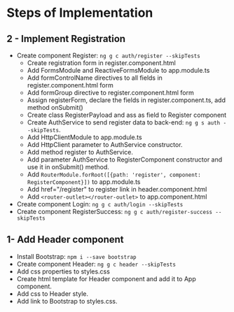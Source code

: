 Steps of Implementation
=======================

2 - Implement Registration
--------------------------
* Create component Register: `ng g c auth/register --skipTests`
    * Create registration form in register.component.html
    * Add FormsModule and ReactiveFormsModule to app.module.ts
    * Add formControlName directives to all fields in register.component.html form
    * Add formGroup directive to register.component.html form
    * Assign registerForm, declare the fields in register.component.ts, add method onSubmit()
    * Create class RegisterPayload and ass as field to Register component
    * Create AuthService to send register data to back-end: `ng g s auth --skipTests`.
    * Add HttpClientModule to app.module.ts
    * Add HttpClient parameter to AuthService constructor.
    * Add method register to AuthService.
    * Add parameter AuthService to RegisterComponent constructor and use it in onSubmit() method.
    * Add `RouterModule.forRoot([{path: 'register', component: RegisterComponent}])` to app.module.ts
    * Add href="/register" to register link in header.component.html
    * Add `<router-outlet></router-outlet>` to app.component.html
* Create component Login: `ng g c auth/login --skipTests`
* Create component RegisterSuccess: `ng g c auth/register-success --skipTests`

1- Add Header component
-----------------------
* Install Bootstrap: `npm i --save bootstrap`
* Create component Header: `ng g c header --skipTests`
* Add css properties to styles.css
* Create html template for Header component and add it to App component.
* Add css to Header style.
* Add link to Bootstrap to styles.css.
